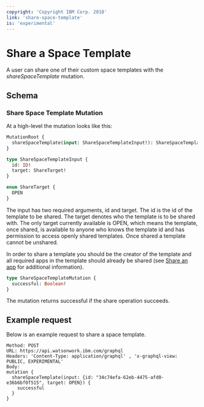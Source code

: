 ```yaml
---
copyright: 'Copyright IBM Corp. 2018'
link: 'share-space-template'
is: 'experimental'
---
```


# Share a Space Template

A user can share one of their custom space templates with the _shareSpaceTemplate_ mutation.

## Schema

### Share Space Template Mutation
At a high-level the mutation looks like this:

```graphql
MutationRoot {
  shareSpaceTemplate(input: ShareSpaceTemplateInput!): ShareSpaceTemplateMutation!
}

type ShareSpaceTemplateInput {
  id: ID!
  target: ShareTarget!
}

enum ShareTarget {
  OPEN
}
```

The input has two required arguments, id and target. The id is the id of the template to be shared. The target denotes who the template is to be shared with. The only target currently available is OPEN, which means the template, once shared, is available to anyone who knows the template id and has permission to access openly shared templates. Once shared a template cannot be unshared.

In order to share a template you should be the creator of the template and all required apps in the template should already be shared
(see [Share an app](guides/V1_ShareAnApp.md) for additional information).


```graphql
type ShareSpaceTemplateMutation {
  successful: Boolean!
}
```

The mutation returns successful if the share operation succeeds.

## Example request

Below is an example request to share a space template.

~~~~
Method: POST
URL: https://api.watsonwork.ibm.com/graphql
Headers: 'Content-Type: application/graphql' , 'x-graphql-view: PUBLIC, EXPERIMENTAL'
Body:
mutation {
  shareSpaceTemplate(input: {id: "34c74efa-62eb-4475-afd0-e36b6bf0f515", target: OPEN}) {
    successful
  }
}
~~~~
